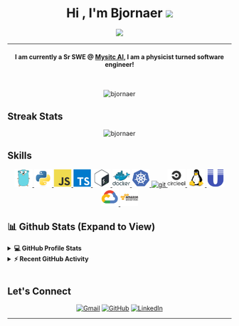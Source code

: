 
<h1 align="center">Hi , I'm Bjornaer <img src="https://media.giphy.com/media/hvRJCLFzcasrR4ia7z/giphy.gif" width="35"></h1>
<p align="center">
  <a href="https://github.com/DenverCoder1/readme-typing-svg"><img src="https://readme-typing-svg.herokuapp.com?lines=Software+Engineer;Physicist;DS%20|%20AI%20|%20ML%20Enthusiast;Music%20Producer;Always%20learning%20new%20things&center=true&width=500&height=50"></a>
</p>
<hr/>
<h4 align="center">I am currently a Sr SWE @ <a href="https://mystic.ai">Mysitc AI</a>, I am a physicist turned software engineer!</h4>
<br>
<p align="center"> <img src="https://komarev.com/ghpvc/?username=bjornaer&label=Profile%20views&color=0e75b6&style=plastic" alt="bjornaer" /> </p>

## Streak Stats
<p align="center"><img src="https://github-readme-streak-stats.herokuapp.com/?user=bjornaer&theme=algolia" alt="bjornaer"  /></p>


## Skills
<p align="center">
  <a href="https://www.golang.org" target="_blank"> 
    <img src="https://raw.githubusercontent.com/devicons/devicon/master/icons/go/go-original.svg" alt="go" width="40" height="40"/> 
  </a>  
  <a href="https://www.python.org" target="_blank"> 
    <img src="https://raw.githubusercontent.com/devicons/devicon/master/icons/python/python-original.svg" alt="python" width="40" height="40"/> 
  </a> 
  <a href="https://developer.mozilla.org/en-US/docs/Web/JavaScript" target="_blank"> 
    <img src="https://raw.githubusercontent.com/devicons/devicon/master/icons/javascript/javascript-original.svg" alt="javascript" width="40" height="40"/> 
  </a>
  <a href="https://developer.mozilla.org/en-US/docs/Web/TypeScript" target="_blank"> 
    <img src="https://raw.githubusercontent.com/devicons/devicon/master/icons/typescript/typescript-original.svg" alt="typescript" width="40" height="40"/> 
  </a>
  <a href="https://www.gnu.org/software/bash/" target="_blank"> 
    <img src="https://raw.githubusercontent.com/devicons/devicon/master/icons/bash/bash-original.svg" alt="bash" width="40" height="40"/> 
  </a>
  <a href="https://www.docker.org/" target="_blank"> 
    <img src="https://raw.githubusercontent.com/devicons/devicon/master/icons/docker/docker-original-wordmark.svg" alt="docker" width="40" height="40"/> 
  </a>
  <a href="https://www.kubernetes.org/" target="_blank"> 
    <img src="https://raw.githubusercontent.com/devicons/devicon/master/icons/kubernetes/kubernetes-plain.svg" alt="k8s" width="40" height="40"/> 
  </a>
  <a href="https://git-scm.com/" target="_blank"> 
    <img src="https://www.vectorlogo.zone/logos/git-scm/git-scm-icon.svg" alt="git" width="40" height="40"/> 
  </a>
  <a href="https://circleci.org" target="_blank"> 
    <img src="https://raw.githubusercontent.com/devicons/devicon/master/icons/circleci/circleci-plain-wordmark.svg" alt="cci" width="40" height="40"/> 
  </a>
  <a href="https://www.linux.org/" target="_blank"> 
    <img src="https://raw.githubusercontent.com/devicons/devicon/master/icons/linux/linux-original.svg" alt="linux" width="40" height="40"/> 
  </a>
    <a href="https://www.unix.org/" target="_blank"> 
    <img src="https://raw.githubusercontent.com/devicons/devicon/master/icons/unix/unix-original.svg" alt="unix" width="40" height="40"/> 
  </a> 
  <a href="https://cloud.google.com" target="_blank"> 
    <img src="https://github.com/devicons/devicon/blob/master/icons/googlecloud/googlecloud-original.svg" alt="GCP" width="40" height="40"/> 
  </a>
  <a href="https://aws.amazon.com/" target="_blank"> 
    <img src="https://raw.githubusercontent.com/devicons/devicon/master/icons/amazonwebservices/amazonwebservices-original-wordmark.svg" alt="AWS" width="40" height="40"/> 
  </a> 
</p>

## 📊 Github Stats (Expand to View) 


<details> 
  <summary><b>💻 GitHub Profile Stats</b></summary>
  <br/>
  <p align="center">
    <a href="https://github.com/bjornaer/github-readme-stats"><img alt="Bjornaer's Github Stats" src="https://github-readme-stats.vercel.app/api?username=bjornaer&show_icons=true&count_private=true&theme=algolia" height="192px"/></a>
<br/>
  &nbsp;
	  <img src="https://github-readme-stats.vercel.app/api/top-langs?username=bjornaer&show_icons=true&locale=en&layout=compact&theme=algolia" alt="bjornaer" height="192px"/>
  <br/>
  <b>Note:</b> Top languages is only a metric of the languages my public code consists of and doesn't reflect experience or skill level.
  </p>
</details>


<details>
  <summary><b>⚡ Recent GitHub Activity</b></summary>
  <br/>
   <a href="https://github.com/bjornaer"><img alt="Bjornaer's Activity Graph" src="https://activity-graph.herokuapp.com/graph?username=bjornaer&custom_title=Bjornaer's%20Contribution%20Graph&theme=react-dark" /></a>
  <br/>

</details>

<br/>

## Let's Connect
<p align="center">
	<a href="mailto:max.schulkin@gmail.com"><img src="https://img.icons8.com/bubbles/50/000000/gmail.png" alt="Gmail"/></a>
	<a href="https://github.com/bjornaer"><img src="https://img.icons8.com/bubbles/50/000000/github.png" alt="GitHub"/></a>
	<a href="https://linkedin.com/in/max-schulkin"><img src="https://img.icons8.com/bubbles/50/000000/linkedin.png" alt="LinkedIn"/></a>
</p>

<hr/>

